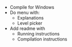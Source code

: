 - Compile for Windows
- Do menu with:
    - Explanations
    - Level picker
- Add readme with
    - Running instructions
    - Compilation instructions
